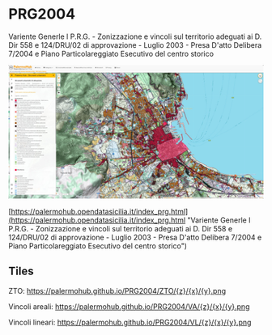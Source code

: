 # PRG2004
Variente Generle l P.R.G. - Zonizzazione e vincoli sul territorio adeguati ai D. Dir 558 e 124/DRU/02 di approvazione - Luglio 2003 - Presa D'atto Delibera 7/2004 e Piano Particolareggiato Esecutivo del centro storico


[![prg2004](jpg/prg_2004.jpg)](https://palermohub.opendatasicilia.it/index_prg.html "Variente Generle l P.R.G. - Zonizzazione e vincoli sul territorio adeguati ai D. Dir 558 e 124/DRU/02 di approvazione - Luglio 2003 - Presa D'atto Delibera 7/2004 e Piano Particolareggiato Esecutivo del centro storico")

[https://palermohub.opendatasicilia.it/index_prg.html](https://palermohub.opendatasicilia.it/index_prg.html "Variente Generle l P.R.G. - Zonizzazione e vincoli sul territorio adeguati ai D. Dir 558 e 124/DRU/02 di approvazione - Luglio 2003 - Presa D'atto Delibera 7/2004 e Piano Particolareggiato Esecutivo del centro storico")

## Tiles

ZTO:  https://palermohub.github.io/PRG2004/ZTO/{z}/{x}/{y}.png

Vincoli areali: https://palermohub.github.io/PRG2004/VA/{z}/{x}/{y}.png

Vincoli lineari: https://palermohub.github.io/PRG2004/VL/{z}/{x}/{y}.png
